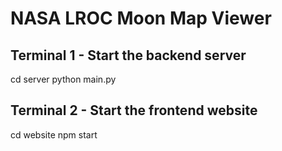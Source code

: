 # NASA LROC Moon Map Viewer
## Terminal 1 - Start the backend server
cd server python main.py

## Terminal 2 - Start the frontend website
cd website npm start